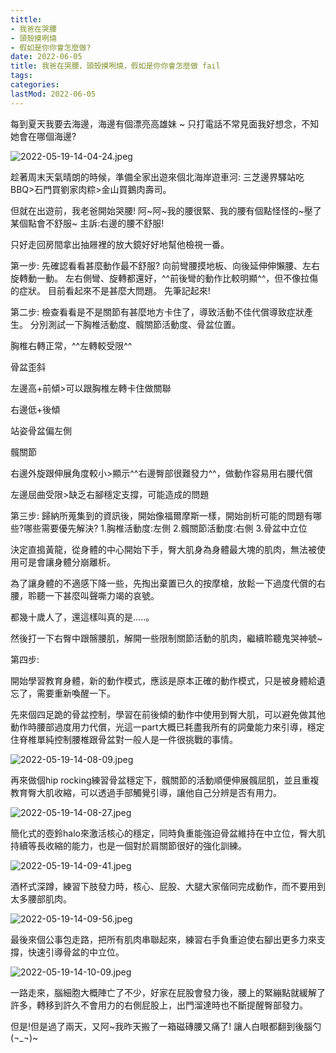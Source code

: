 ```yaml
---
tittle:
- 我爸在哭腰
- 頭殼摸咧燒
- 假如是你你會怎麼做?
date: 2022-06-05
title: 我爸在哭腰，頭殼摸咧燒，假如是你你會怎麼做 fail
tags:
categories:
lastMod: 2022-06-05
---
```



每到夏天我要去海邊，海邊有個漂亮高雄妹 ~
只打電話不常見面我好想念，不知她會在哪個海邊?

![2022-05-19-14-04-24.jpeg](/assets/2022-05-19-14-04-24.jpeg)

趁著周末天氣晴朗的時候，準備全家出遊來個北海岸遊車河:
三芝邊界驛站吃BBQ>石門買劉家肉粽>金山買鵝肉壽司。

但就在出遊前，我老爸開始哭腰!
阿~阿~我的腰很緊、我的腰有個點怪怪的~壓了某個點會不舒服~
主訴:右邊的腰不舒服!

只好走回房間拿出抽屜裡的放大鏡好好地幫他檢視一番。

第一步:
先確認看看甚麼動作最不舒服?
向前彎腰摸地板、向後延伸伸懶腰、左右旋轉動一動。
左右側彎、旋轉都還好，^^前後彎的動作比較明顯^^，但不像拉傷的症狀。
目前看起來不是甚麼大問題。
先筆記起來!

第二步:
檢查看看是不是關節有甚麼地方卡住了，導致活動不佳代償導致症狀產生。
分別測試一下胸椎活動度、髖關節活動度、骨盆位置。

胸椎右轉正常，^^左轉較受限^^

骨盆歪斜

左邊高+前傾>可以跟胸椎左轉卡住做關聯

右邊低+後傾

站姿骨盆偏左側

髖關節

右邊外旋跟伸展角度較小>顯示^^右邊臀部很難發力^^，做動作容易用右腰代償

左邊屈曲受限>缺乏右腳穩定支撐，可能造成的問題

第三步:
歸納所蒐集到的資訊後，開始像福爾摩斯一樣，開始剖析可能的問題有哪些?哪些需要優先解決?
1.胸椎活動度:左側
2.髖關節活動度:右側
3.骨盆中立位

決定直搗黃龍，從身體的中心開始下手，臀大肌身為身體最大塊的肌肉，無法被使用可是會讓身體分崩離析。

為了讓身體的不適感下降一些，先掏出棄置已久的按摩槍，放鬆一下過度代償的右腰，聆聽一下甚麼叫聲嘶力竭的哀號。

都幾十歲人了，還這樣叫真的是.....。

然後打一下右臀中跟髂腰肌，解開一些限制關節活動的肌肉，繼續聆聽鬼哭神號~

第四步:

開始學習教育身體，新的動作模式，應該是原本正確的動作模式，只是被身體給遺忘了，需要重新喚醒一下。

先來個四足跪的骨盆控制，學習在前後傾的動作中使用到臀大肌，可以避免做其他動作時腰部過度用力代償，光這一part大概已耗盡我所有的詞彙能力來引導，穩定住脊椎單純控制腰椎跟骨盆對一般人是一件很挑戰的事情。

![2022-05-19-14-08-09.jpeg](/assets/2022-05-19-14-08-09.jpeg)

再來做個hip rocking練習骨盆穩定下，髖關節的活動順便伸展髖屈肌，並且重複教育臀大肌收縮，可以透過手部觸覺引導，讓他自己分辨是否有用力。

![2022-05-19-14-08-27.jpeg](/assets/2022-05-19-14-08-27.jpeg)

簡化式的壺鈴halo來激活核心的穩定，同時負重能強迫骨盆維持在中立位，臀大肌持續等長收縮的能力，也是一個對於肩關節很好的強化訓練。

![2022-05-19-14-09-41.jpeg](/assets/2022-05-19-14-09-41.jpeg)

酒杯式深蹲，練習下肢發力時，核心、屁股、大腿大家偕同完成動作，而不要用到太多腰部肌肉。

![2022-05-19-14-09-56.jpeg](/assets/2022-05-19-14-09-56.jpeg)

最後來個公事包走路，把所有肌肉串聯起來，練習右手負重迫使右腳出更多力來支撐，快速引導骨盆的中立位。

![2022-05-19-14-10-09.jpeg](/assets/2022-05-19-14-10-09.jpeg)

一路走來，腦細胞大概陣亡了不少，好家在屁股會發力後，腰上的緊繃點就緩解了許多，轉移到許久不會用力的右側屁股上，出門溜達時也不斷提醒臀部發力。

但是!但是過了兩天，又阿~我昨天搬了一箱磁磚腰又痛了!
讓人白眼都翻到後腦勺(¬_¬)~
